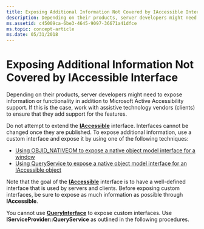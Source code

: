 ```yaml
---
title: Exposing Additional Information Not Covered by IAccessible Interface
description: Depending on their products, server developers might need to expose information or functionality in addition to Microsoft Active Accessibility support.
ms.assetid: c45009ca-6be3-4645-9097-36671a41dfce
ms.topic: concept-article
ms.date: 05/31/2018
---
```


# Exposing Additional Information Not Covered by IAccessible Interface

Depending on their products, server developers might need to expose information or functionality in addition to Microsoft Active Accessibility support. If this is the case, work with assistive technology vendors (clients) to ensure that they add support for the features.

Do not attempt to extend the [**IAccessible**](/windows/desktop/api/oleacc/nn-oleacc-iaccessible) interface. Interfaces cannot be changed once they are published. To expose additional information, use a custom interface and expose it by using one of the following techniques:

-   [Using OBJID\_NATIVEOM to expose a native object model interface for a window](using-objid-nativeom-to-expose-a-native-object-model-interface-for-a-window.md)
-   [Using QueryService to expose a native object model interface for an IAccessible object](using-queryservice-to-expose-a-native-object-model-interface-for-an-iaccessible-object.md)

Note that the goal of the [**IAccessible**](/windows/desktop/api/oleacc/nn-oleacc-iaccessible) interface is to have a well-defined interface that is used by servers and clients. Before exposing custom interfaces, be sure to expose as much information as possible through **IAccessible**.

You cannot use [**QueryInterface**](/windows/desktop/api/unknwn/nf-unknwn-iunknown-queryinterface(q)) to expose custom interfaces. Use **IServiceProvider::QueryService** as outlined in the following procedures.

 

 
